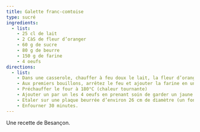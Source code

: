 ```yaml
---
title: Galette franc-comtoise
type: sucré
ingredients:
  - list:
    - 25 cl de lait
    - 2 CàS de fleur d’oranger
    - 60 g de sucre
    - 80 g de beurre
    - 150 g de farine
    - 4 oeufs
directions:
  - list:
    - Dans une casserole, chauffer à feu doux le lait, la fleur d’oranger, le sucre et le beurre
    - Aux premiers bouillons, arrêtez le feu et ajouter la farine en une seule fois. Mélanger assez vivement de telle sorte que la pâte fasse une boule qui se détache de la casserole
    - Préchauffer le four à 180°C (chaleur tournante)
    - Ajouter un par un les 4 oeufs en prenant soin de garder un jaune d’oeuf
    - Etaler sur une plaque beurrée d’environ 26 cm de diamètre (un fond de moule amovible ou un lèche frite). Façonner la galette puis terminer en la dorant avec le jaune d’oeuf à l’aide d’une fourchette pour faire des stries
    - Enfourner 30 minutes.
---
```


Une recette de Besançon.
